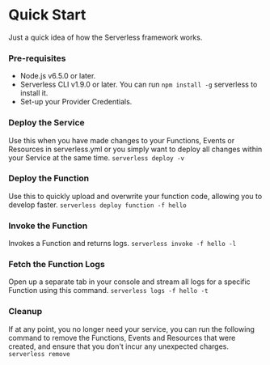 # Quick Start
Just a quick idea of how the Serverless framework works.

### Pre-requisites
- Node.js v6.5.0 or later.
- Serverless CLI v1.9.0 or later. You can run `npm install -g` serverless to install it.
- Set-up your Provider Credentials.
### Deploy the Service
Use this when you have made changes to your Functions, Events or Resources in serverless.yml or you simply want to deploy all changes within your Service at the same time.
`serverless deploy -v`
### Deploy the Function
Use this to quickly upload and overwrite your function code, allowing you to develop faster.
`serverless deploy function -f hello`
### Invoke the Function
Invokes a Function and returns logs.
`serverless invoke -f hello -l`
### Fetch the Function Logs
Open up a separate tab in your console and stream all logs for a specific Function using this command.
`serverless logs -f hello -t`
### Cleanup
If at any point, you no longer need your service, you can run the following command to remove the Functions, Events and Resources that were created, and ensure that you don't incur any unexpected charges.
`serverless remove`
